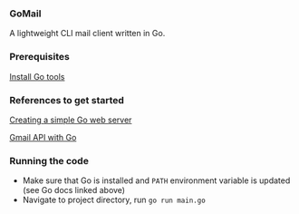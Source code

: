 ### GoMail
A lightweight CLI mail client written in Go.

### Prerequisites
[Install Go tools](https://golang.org/doc/install#install)

### References to get started
[Creating a simple Go web server](https://hackernoon.com/how-to-create-a-web-server-in-go-a064277287c9)

[Gmail API with Go](https://developers.google.com/gmail/api/quickstart/go)

### Running the code
- Make sure that Go is installed and `PATH` environment variable is updated (see Go docs linked above)
- Navigate to project directory, run `go run main.go` 
